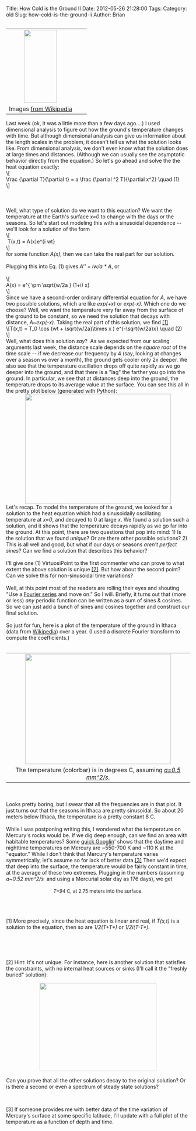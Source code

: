 Title: How Cold is the Ground II
Date: 2012-05-26 21:28:00
Tags: 
Category: old
Slug: how-cold-is-the-ground-ii
Author: Brian

<table cellpadding="0" cellspacing="0" class="tr-caption-container" style="float: left; margin-right: 1em; text-align: left;"><tbody><tr><td style="text-align: center;"><a href="http://4.bp.blogspot.com/-NE8upI-YG1I/T8F4TvyfkyI/AAAAAAAAAA0/YmQ_KLlOseA/s1600/mainImage.png" imageanchor="1" style="clear: left; margin-bottom: 1em; margin-left: auto; margin-right: auto;"><img border="0" height="200" src="http://4.bp.blogspot.com/-NE8upI-YG1I/T8F4TvyfkyI/AAAAAAAAAA0/YmQ_KLlOseA/s200/mainImage.png" width="90" /></a></td></tr><tr><td class="tr-caption" style="text-align: center;">Images <a href="http://en.wikipedia.org/wiki/File:Ithaca_Hemlock_Gorge.JPG">from </a><a href="http://en.wikipedia.org/wiki/File:Mercury_in_color_-_Prockter07_centered.jpg">Wikipedia</a></td><td class="tr-caption" style="text-align: center;"><br /></td><td class="tr-caption" style="text-align: center;"><br /></td></tr></tbody></table>Last week (ok, it was a little more than a few days ago....) I used dimensional analysis to figure out how the ground's temperature changes with time. But although dimensional analysis can give us information about the length scales in the problem, it doesn't tell us what the solution looks like. From dimensional analysis, we don't even know what the solution does at large times and distances. (Although we can usually see the asymptotic behavior directly from the equation.) So let's go ahead and solve the the heat equation exactly:<br />\[<br />\frac {\partial T}{\partial t} = a \frac {\partial ^2 T}{\partial x^2} \quad (1)<br />\] <br /><br /><a name='more'></a><br /><br />Well, what type of solution do we want to this equation? We want the temperature at the Earth's surface <i>x=0</i> to change with the days or the seasons. So let's start out modeling this with a sinusoidal dependence -- we'll look for a solution of the form<br />\[<br />&nbsp;T(x,t) = A(x)e^{i wt}<br />\] <br />for some function <i>A(x)</i>, then we can take the real part for our solution.<br /><br />Plugging this into Eq. (1) gives <i>A'' = iw/a * A</i>, or <br /><br />\[<br />A(x) = e^{ \pm \sqrt{w/2a } (1+i) x}<br />\]<br />Since we have a second-order ordinary differential equation for <i>A</i>, we have two possible solutions, which are like <i>exp(+x) </i>or <i>exp(-x)</i>. Which one do we choose? Well, we want the temperature very far away from the surface of the ground to be constant, so we need the solution that decays with distance, <i>A~exp(-x)</i>. Taking the real part of this solution, we find <a href="#footnote-1">[1]</a> <br />\[T(x,t) = T_0 \cos (wt + \sqrt{w/2a}\times x ) e^{-\sqrt{w/2a}x} \quad (2)<br />\] <br />Well, what does this solution <i>say</i>?&nbsp; As we expected from our scaling arguments last week, the distance scale depends on the <i>square root</i> of the time scale -- if we decrease our frequency by 4 (say, looking at  changes over a season vs over a month), the ground gets cooler only 2x  deeper. We also see that the temperature oscillation drops off quite  rapidly as we go deeper into the ground, and that there is a "lag" the  farther you go into the ground. In particular, we see that at distances deep into the ground, the temperature drops to its average value at the surface. You can see this all in the pretty plot below (generated with Python):<br /><div class="separator" style="clear: both; text-align: center;"><a href="http://2.bp.blogspot.com/-sqMX0J6IxWE/T8FWTQUcMQI/AAAAAAAAAAM/_esX_l0VLjs/s1600/SingleFrequency.png" imageanchor="1" style="margin-left: 1em; margin-right: 1em;"><img border="0" height="301" src="http://2.bp.blogspot.com/-sqMX0J6IxWE/T8FWTQUcMQI/AAAAAAAAAAM/_esX_l0VLjs/s400/SingleFrequency.png" width="400" /></a></div>Let's recap. To model the temperature of the ground, we looked for a solution to the heat equation which had a sinusoidally oscillating temperature at <i>x=0</i>, and decayed to 0 at large <i>x</i>. We found a solution such a solution, and it shows that the temperature decays rapidly as we go far into the ground. At this point, there are two questions that pop into mind: 1) Is the solution that we found <i>unique</i>? Or are there other possible solutions? 2) This is all well and good, but what if our days or seasons <i>aren't perfect sines</i>? Can we find a solution that describes this behavior?<br /><br />I'll give one (1) VirtuosiPoint to the first commenter who can prove to what extent the above solution is unique <a href="#footnote-2">[2]</a>. But how about the second point? Can we solve this for non-sinusoidal time variations? <br /><br />Well, at this point most of the readers are rolling their eyes and shouting "Use a <a href="http://en.wikipedia.org/wiki/Fourier_series">Fourier series</a> and move on." So I will. Briefly, it turns out that (more or less) <i>any</i> periodic function can be written as a sum of sines &amp; cosines. So we can just add a bunch of sines and cosines together and construct our final solution.<br /><br />So just for fun, here is a plot of the temperature of the ground in Ithaca (data from <a href="http://en.wikipedia.org/wiki/Ithaca,_New_York">Wikipedia</a>) over a year. (I used a discrete Fourier transform to compute the coefficients.)<br /><br /><table align="center" cellpadding="0" cellspacing="0" class="tr-caption-container" style="margin-left: auto; margin-right: auto; text-align: center;"><tbody><tr><td style="text-align: center;"><a href="http://4.bp.blogspot.com/-sYVDb4CwX9I/T8F4KNeQuqI/AAAAAAAAAAs/K12tb4CCrpc/s1600/IthacaTemp.png" imageanchor="1" style="margin-left: auto; margin-right: auto;"><img border="0" height="301" src="http://4.bp.blogspot.com/-sYVDb4CwX9I/T8F4KNeQuqI/AAAAAAAAAAs/K12tb4CCrpc/s400/IthacaTemp.png" width="400" /></a></td></tr><tr><td class="tr-caption" style="text-align: center;">The temperature (colorbar) is in degrees C, assuming <a href="http://thevirtuosi.blogspot.com/2012/05/how-cold-is-ground.html"><i>a=0.5 mm^2/s</i>. </a></td></tr></tbody></table><div class="separator" style="clear: both; text-align: center;"><a href="http://2.bp.blogspot.com/-hNPxXpFwZag/T8F30BJbujI/AAAAAAAAAAk/v6Y4pzilvao/s1600/IthacaTemp.png" imageanchor="1" style="margin-left: 1em; margin-right: 1em;"><br /></a></div><br />Looks pretty boring, but I swear that all the frequencies are in that plot. It just turns out that the seasons in Ithaca are pretty sinusoidal. So about 20 meters below Ithaca, the temperature is a pretty constant 8 C.&nbsp; <br /><br />While I was postponing writing this, I wondered what the temperature on Mercury's rocks would be. If we dig deep enough, can we find an area with habitable temperatures? Some <a href="http://hypertextbook.com/facts/2000/OlesyaNisanov.shtml">quick </a><a href="http://en.wikipedia.org/wiki/Mercury_%28planet%29#Surface_conditions_and_.22atmosphere.22_.28exosphere.29">Googlin</a>' shows that the daytime and nighttime temperatures on Mercury are ~550-700 K and ~110 K at the "equator." While I don't think that Mercury's temperature varies symmetrically, let's assume so for lack of better data.<a href="#footnote-3">[3]</a> Then we'd expect that deep into the surface, the temperature would be fairly constant in time, at the average of these two extremes. Plugging in the numbers (assuming <i>a~0.52 mm^2/s&nbsp;</i> and using a Mercurial solar day as 176 days), we get<br /><br /><div style="text-align: center;"><span style="font-size: small;"><i>T=94 </i>C, </span><span style="font-size: small;">at</span><span style="font-size: small;"> 2.75 meters into the surface. </span></div><br /><br /><br /><p id="footnote-1">[1] More precisely, since the heat equation is linear and real, if <i>T(x,t) </i>is a solution to the equation, then so are <i>1/2(T+T*)</i> or <i>1/2i(T-T*). </i> </p> <br /><br /><br /><p id="footnote-2">[2] Hint: It's not unique. For instance, here is another  solution that satisfies the constraints, with no internal heat sources  or sinks (I'll call it the "freshly buried" solution):<br /><div class="separator" style="clear: both; text-align: center;"><a href="http://2.bp.blogspot.com/-KiwBKp4WarU/T8FdnaHDloI/AAAAAAAAAAY/naHre8kRVIQ/s1600/buriedAlive.png" style="margin-left: 1em; margin-right: 1em;"><img border="0" height="241" src="http://2.bp.blogspot.com/-KiwBKp4WarU/T8FdnaHDloI/AAAAAAAAAAY/naHre8kRVIQ/s320/buriedAlive.png" width="320" /></a></div><br />Can  you prove that all the other solutions decay to the original solution?  Or is there a second or even a spectrum of steady state solutions? </p> <br /><p id="footnote-3">[3] If someone provides me with better data of the time variation of Mercury's surface at some specific latitude, I'll update with a full plot of the temperature as a function of depth and time.</p> <br /><br /><br />
